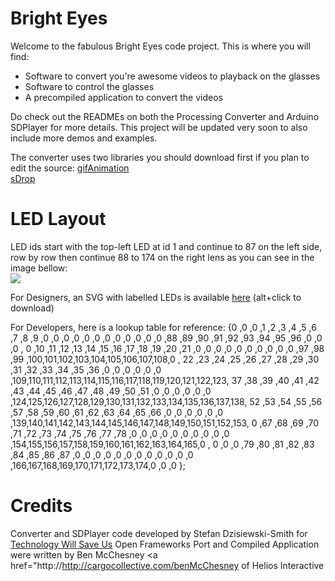 Bright Eyes
==========

Welcome to the fabulous Bright Eyes code project.
This is where you will find:

* Software to convert you're awesome videos to playback on the glasses
* Software to control the glasses
* A precompiled application to convert the videos

Do check out the READMEs on both the Processing Converter and Arduino SDPlayer for more details.
This project will be updated very soon to also include more demos and examples.

The converter uses two libraries you should download first if you plan to edit the source:
<a href="http://www.extrapixel.ch/processing/gifAnimation/">gifAnimation</a><br/>
<a href="http://www.sojamo.de/libraries/drop/">sDrop</a>

LED Layout
==========

LED ids start with the top-left LED at id 1 and continue to 87 on the left side, row by row
then continue 88 to 174 on the right lens as you can see in the image bellow:<br />
<img src="https://f.cloud.github.com/assets/2814183/111495/2cd53e14-6af8-11e2-99bf-cd549a092dfc.png"><br />

For Designers, an SVG with labelled LEDs is available <a href="https://github.com/twsu/brighteyes/blob/master/BrightEyesEditor/data/brighteyes.svg">here</a>
(alt+click to download)

For Developers, here is a lookup table for reference:
{0  ,0  ,0  ,1  ,2  ,3  ,4  ,5  ,6  ,7  ,8  ,9  ,0  ,0  ,0  ,0  ,0  ,0  ,0  ,0  ,0  ,0  ,0  ,0  ,88 ,89 ,90 ,91 ,92 ,93 ,94 ,95 ,96 ,0  ,0  ,0  ,
 0  ,10 ,11 ,12 ,13 ,14 ,15 ,16 ,17 ,18 ,19 ,20 ,21 ,0  ,0  ,0  ,0  ,0  ,0  ,0  ,0  ,0  ,0  ,97 ,98 ,99 ,100,101,102,103,104,105,106,107,108,0  ,
 22 ,23 ,24 ,25 ,26 ,27 ,28 ,29 ,30 ,31 ,32 ,33 ,34 ,35 ,36 ,0  ,0  ,0  ,0  ,0  ,0  ,109,110,111,112,113,114,115,116,117,118,119,120,121,122,123,
 37 ,38 ,39 ,40 ,41 ,42 ,43 ,44 ,45 ,46 ,47 ,48 ,49 ,50 ,51 ,0  ,0  ,0  ,0  ,0  ,0  ,124,125,126,127,128,129,130,131,132,133,134,135,136,137,138,
 52 ,53 ,54 ,55 ,56 ,57 ,58 ,59 ,60 ,61 ,62 ,63 ,64 ,65 ,66 ,0  ,0  ,0  ,0  ,0  ,0  ,139,140,141,142,143,144,145,146,147,148,149,150,151,152,153,
 0  ,67 ,68 ,69 ,70 ,71 ,72 ,73 ,74 ,75 ,76 ,77 ,78 ,0  ,0  ,0  ,0  ,0  ,0  ,0  ,0  ,0  ,0  ,154,155,156,157,158,159,160,161,162,163,164,165,0  ,
 0  ,0  ,0  ,79 ,80 ,81 ,82 ,83 ,84 ,85 ,86 ,87 ,0  ,0  ,0  ,0  ,0  ,0  ,0  ,0  ,0  ,0  ,0  ,0  ,166,167,168,169,170,171,172,173,174,0  ,0  ,0  };

Credits
==========
Converter and SDPlayer code developed by Stefan Dzisiewski-Smith for <a href="http://technologywillsaveus.org/" target="_blank">Technology Will Save Us</a>
Open Frameworks Port and Compiled Application were written by Ben McChesney <a href="http://http://cargocollective.com/benMcChesney</a> of Helios Interactive

